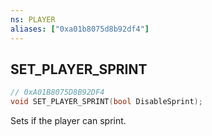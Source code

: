 ```yaml
---
ns: PLAYER
aliases: ["0xa01b8075d8b92df4"]
---
```

## SET_PLAYER_SPRINT

```c
// 0xA01B8075D8B92DF4
void SET_PLAYER_SPRINT(bool DisableSprint);
```

Sets if the player can sprint.

